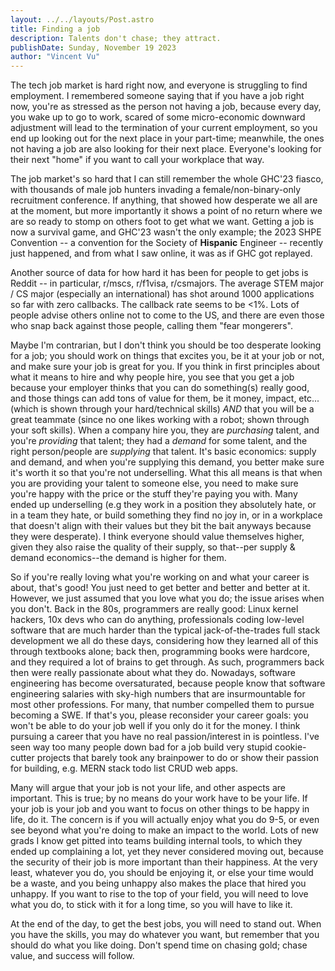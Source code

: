```yaml
---
layout: ../../layouts/Post.astro
title: Finding a job
description: Talents don't chase; they attract.
publishDate: Sunday, November 19 2023
author: "Vincent Vu"
---
```


The tech job market is hard right now, and everyone is struggling to find employment. I remembered someone saying that if you have a job right now, you're as stressed as the person not having a job, because every day, you wake up to go to work, scared of some micro-economic downward adjustment will lead to the termination of your current employment, so you end up looking out for the next place in your part-time; meanwhile, the ones not having a job are also looking for their next place. Everyone's looking for their next "home" if you want to call your workplace that way.

The job market's so hard that I can still remember the whole GHC'23 fiasco, with thousands of male job hunters invading a female/non-binary-only recruitment conference. If anything, that showed how desperate we all are at the moment, but more importantly it shows a point of no return where we are so ready to stomp on others foot to get what we want. Getting a job is now a survival game, and GHC'23 wasn't the only example; the 2023 SHPE Convention -- a convention for the Society of **Hispanic** Engineer -- recently just happened, and from what I saw online, it was as if GHC got replayed.

Another source of data for how hard it has been for people to get jobs is Reddit -- in particular, r/mscs, r/f1visa, r/csmajors. The average STEM major / CS major (especially an international) has shot around 1000 applications so far with zero callbacks. The callback rate seems to be <1%. Lots of people advise others online not to come to the US, and there are even those who snap back against those people, calling them "fear mongerers".

Maybe I'm contrarian, but I don't think you should be too desperate looking for a job; you should work on things that excites you, be it at your job or not, and make sure your job is great for you. If you think in first principles about what it means to hire and why people hire, you see that you get a job because your employer thinks that you can do something(s) really good, and those things can add tons of value for them, be it money, impact, etc... (which is shown through your hard/technical skills) *AND* that you will be a great teammate (since no one likes working with a robot; shown through your soft skills). When a company hire you, they are _purchasing_ talent, and you're _providing_ that talent; they had a _demand_ for some talent, and the right person/people are _supplying_ that talent. It's basic economics: supply and demand, and when you're supplying this demand, you better make sure it's worth it so that you're not underselling. What this all means is that when you are providing your talent to someone else, you need to make sure you're happy with the price or the stuff they're paying you with. Many ended up underselling (e.g they work in a position they absolutely hate, or in a team they hate, or build something they find no joy in, or in a workplace that doesn't align with their values but they bit the bait anyways because they were desperate). I think everyone should value themselves higher, given they also raise the quality of their supply, so that--per supply & demand economics--the demand is higher for them.

So if you're really loving what you're working on and what your career is about, that's good! You just need to get better and better and better at it. However, we just assumed that you love what you do; the issue arises when you don't. Back in the 80s, programmers are really good: Linux kernel hackers, 10x devs who can do anything, professionals coding low-level software that are much harder than the typical jack-of-the-trades full stack development we all do these days, considering how they learned all of this through textbooks alone; back then, programming books were hardcore, and they required a lot of brains to get through. As such, programmers back then were really passionate about what they do. Nowadays, software engineering has become oversaturated, because people know that software engineering salaries with sky-high numbers that are insurmountable for most other professions. For many, that number compelled them to pursue becoming a SWE. If that's you, please reconsider your career goals: you won't be able to do your job well if you only do it for the money. I think pursuing a career that you have no real passion/interest in is pointless. I've seen way too many people down bad for a job build very stupid cookie-cutter projects that barely took any brainpower to do or show their passion for building, e.g. MERN stack todo list CRUD web apps.

Many will argue that your job is not your life, and other aspects are important. This is true; by no means do your work have to be your life. If your job is your job and you want to focus on other things to be happy in life, do it. The concern is if you will actually enjoy what you do 9-5, or even see beyond what you're doing to make an impact to the world. Lots of new grads I know get pitted into teams building internal tools, to which they ended up complaining a lot, yet they never considered moving out, because the security of their job is more important than their happiness. At the very least, whatever you do, you should be enjoying it, or else your time would be a waste, and you being unhappy also makes the place that hired you unhappy. If you want to rise to the top of your field, you will need to love what you do, to stick with it for a long time, so you will have to like it.

At the end of the day, to get the best jobs, you will need to stand out. When you have the skills, you may do whatever you want, but remember that you should do what you like doing. Don't spend time on chasing gold; chase value, and success will follow.
